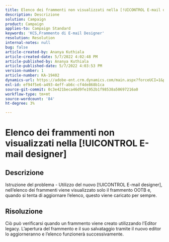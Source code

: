 ```yaml
---
title: Elenco dei frammenti non visualizzati nella [!UICONTROL E-mail designer]
description: Descrizione
solution: Campaign
product: Campaign
applies-to: Campaign Standard
keywords: 'KCS,Frammento di E-mail Designer'
resolution: Resolution
internal-notes: null
bug: false
article-created-by: Ananya Kuthiala
article-created-date: 5/7/2022 4:02:48 PM
article-published-by: Ananya Kuthiala
article-published-date: 5/7/2022 4:03:53 PM
version-number: 1
article-number: KA-19402
dynamics-url: https://adobe-ent.crm.dynamics.com/main.aspx?forceUCI=1&pagetype=entityrecord&etn=knowledgearticle&id=36b31c1e-1fce-ec11-a7b5-0022480a8e40
exl-id: ef94f5e6-a493-4eff-ab6c-cf4de868b1ca
source-git-commit: 0c3e421beca46d9fe1952b1f98538a50697216a0
workflow-type: tm+mt
source-wordcount: '84'
ht-degree: 3%

---
```


# Elenco dei frammenti non visualizzati nella [!UICONTROL E-mail designer]

## Descrizione

Istruzione del problema - Utilizzo del nuovo [!UICONTROL E-mail designer], nell’elenco dei frammenti viene visualizzato solo il frammento OOTB e, quando si tenta di aggiornare l’elenco, questo viene caricato per sempre.

## Risoluzione


Ciò può verificarsi quando un frammento viene creato utilizzando l’Editor legacy. L’apertura del frammento e il suo salvataggio tramite il nuovo editor lo aggiorneranno e l’elenco funzionerà successivamente.
